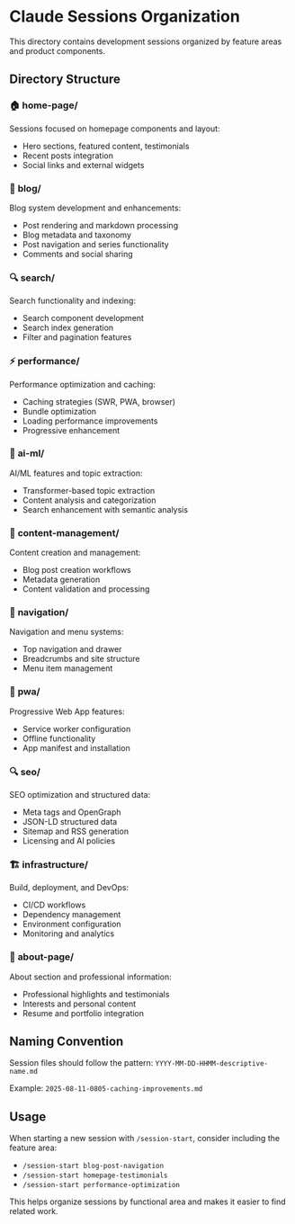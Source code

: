 # Claude Sessions Organization

This directory contains development sessions organized by feature areas and product components.

## Directory Structure

### 🏠 **home-page/**
Sessions focused on homepage components and layout:
- Hero sections, featured content, testimonials
- Recent posts integration
- Social links and external widgets

### 📝 **blog/**
Blog system development and enhancements:
- Post rendering and markdown processing
- Blog metadata and taxonomy
- Post navigation and series functionality
- Comments and social sharing

### 🔍 **search/**
Search functionality and indexing:
- Search component development  
- Search index generation
- Filter and pagination features

### ⚡ **performance/**
Performance optimization and caching:
- Caching strategies (SWR, PWA, browser)
- Bundle optimization
- Loading performance improvements
- Progressive enhancement

### 🤖 **ai-ml/**
AI/ML features and topic extraction:
- Transformer-based topic extraction
- Content analysis and categorization
- Search enhancement with semantic analysis

### 📄 **content-management/**
Content creation and management:
- Blog post creation workflows
- Metadata generation
- Content validation and processing

### 🧭 **navigation/**
Navigation and menu systems:
- Top navigation and drawer
- Breadcrumbs and site structure
- Menu item management

### 📱 **pwa/**
Progressive Web App features:
- Service worker configuration
- Offline functionality
- App manifest and installation

### 🔍 **seo/**
SEO optimization and structured data:
- Meta tags and OpenGraph
- JSON-LD structured data
- Sitemap and RSS generation
- Licensing and AI policies

### 🏗️ **infrastructure/**
Build, deployment, and DevOps:
- CI/CD workflows
- Dependency management
- Environment configuration
- Monitoring and analytics

### 👤 **about-page/**
About section and professional information:
- Professional highlights and testimonials
- Interests and personal content
- Resume and portfolio integration

## Naming Convention

Session files should follow the pattern:
`YYYY-MM-DD-HHMM-descriptive-name.md`

Example: `2025-08-11-0805-caching-improvements.md`

## Usage

When starting a new session with `/session-start`, consider including the feature area:
- `/session-start blog-post-navigation`
- `/session-start homepage-testimonials`  
- `/session-start performance-optimization`

This helps organize sessions by functional area and makes it easier to find related work.